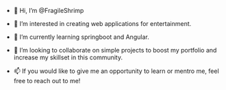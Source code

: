 - 👋 Hi, I’m @FragileShrimp
- 👀 I’m interested in creating web applications for entertainment.
- 🌱 I’m currently learning springboot and Angular.
- 💞️ I’m looking to collaborate on simple projects to boost my portfolio and increase my skillset in this community.
      
- 📫 If you would like to give me an opportunity to learn  or mentro me, feel free to reach out to me!

